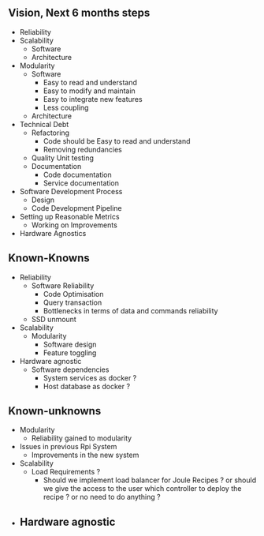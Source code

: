 
## Vision, Next 6 months steps

- Reliability
- Scalability
	- Software
	- Architecture
- Modularity
	- Software
		- Easy to read and understand 
		- Easy to modify and maintain 
		- Easy to integrate new features
		- Less coupling
	- Architecture
- Technical Debt
	- Refactoring
		- Code should be Easy to read and understand
		- Removing redundancies
	- Quality Unit testing
	- Documentation
		- Code documentation
		- Service documentation
- Software Development Process
	- Design
	- Code Development Pipeline
- Setting up Reasonable Metrics
	- Working on Improvements
- Hardware Agnostics

## Known-Knowns

- Reliability
	- Software Reliability
		- Code Optimisation
		- Query transaction 
		- Bottlenecks in terms of data and commands reliability
	- SSD unmount
- Scalability
	- Modularity
		- Software design
		- Feature toggling
- Hardware agnostic
	- Software dependencies
		- System services as docker ?
		- Host database as docker ?

## Known-unknowns

- Modularity
	- Reliability gained to modularity
- Issues in previous Rpi System
	- Improvements in the new system
- Scalability
	- Load Requirements ?
		- Should we implement load balancer for Joule Recipes ? or should we give the access to the user which controller to deploy the recipe ? or no need to do anything ?
- Hardware agnostic 
	- 
<!--stackedit_data:
eyJoaXN0b3J5IjpbODAzMTE2Njk5LDEyMTQ1NDg0OTksNTg4ND
QxMzQ3XX0=
-->